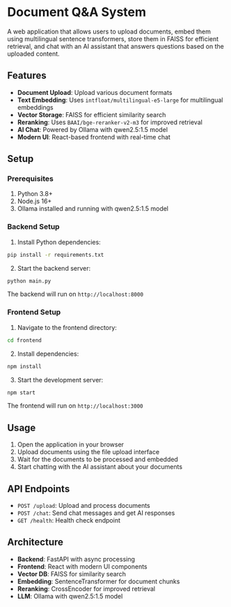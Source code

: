 # Document Q&A System

A web application that allows users to upload documents, embed them using multilingual sentence transformers, store them in FAISS for efficient retrieval, and chat with an AI assistant that answers questions based on the uploaded content.

## Features

- **Document Upload**: Upload various document formats
- **Text Embedding**: Uses `intfloat/multilingual-e5-large` for multilingual embeddings
- **Vector Storage**: FAISS for efficient similarity search
- **Reranking**: Uses `BAAI/bge-reranker-v2-m3` for improved retrieval
- **AI Chat**: Powered by Ollama with qwen2.5:1.5 model
- **Modern UI**: React-based frontend with real-time chat

## Setup

### Prerequisites

1. Python 3.8+
2. Node.js 16+
3. Ollama installed and running with qwen2.5:1.5 model

### Backend Setup

1. Install Python dependencies:
```bash
pip install -r requirements.txt
```

2. Start the backend server:
```bash
python main.py
```

The backend will run on `http://localhost:8000`

### Frontend Setup

1. Navigate to the frontend directory:
```bash
cd frontend
```

2. Install dependencies:
```bash
npm install
```

3. Start the development server:
```bash
npm start
```

The frontend will run on `http://localhost:3000`

## Usage

1. Open the application in your browser
2. Upload documents using the file upload interface
3. Wait for the documents to be processed and embedded
4. Start chatting with the AI assistant about your documents

## API Endpoints

- `POST /upload`: Upload and process documents
- `POST /chat`: Send chat messages and get AI responses
- `GET /health`: Health check endpoint

## Architecture

- **Backend**: FastAPI with async processing
- **Frontend**: React with modern UI components
- **Vector DB**: FAISS for similarity search
- **Embedding**: SentenceTransformer for document chunks
- **Reranking**: CrossEncoder for improved retrieval
- **LLM**: Ollama with qwen2.5:1.5 model 